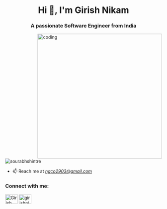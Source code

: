 <h1 align="center">Hi 👋, I'm Girish Nikam</h1>
<h3 align="center">A passionate Software Engineer from India</h3>

<img align="right" alt="coding" width="400" src="https://user-images.githubusercontent.com/55389276/140866485-8fb1c876-9a8f-4d6a-98dc-08c4981eaf70.gif" >

<p align="left"> <img src="https://komarev.com/ghpvc/?username=sourabhshintre&label=Profile%20views&color=0e75b6&style=flat" alt="sourabhshintre" /> </p>

- 📫 Reach me at *ngco2903@gmail.com*


<h3 align="left">Connect with me:</h3>
<p align="left">
<a href="https://www.linkedin.com/in/girishnikam" target="_blank"><img align="center" src="https://raw.githubusercontent.com/rahuldkjain/github-profile-readme-generator/master/src/images/icons/Social/linked-in-alt.svg" alt="Girish Nikam" height="30" width="40" /></a>
<a href="https://instagram.com/girishnikam27" target="blank"><img align="center" src="https://raw.githubusercontent.com/rahuldkjain/github-profile-readme-generator/master/src/images/icons/Social/instagram.svg" alt="girishnikam27" height="30" width="40" /></a>


